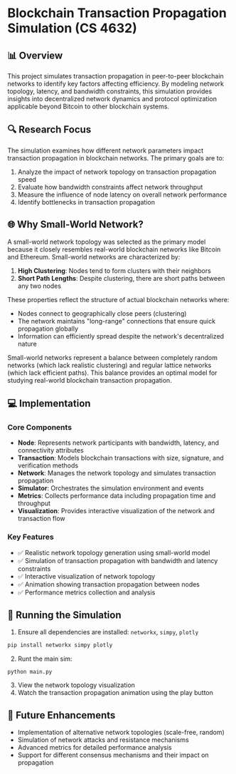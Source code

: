 # Blockchain Transaction Propagation Simulation (CS 4632)

## 📊 Overview
This project simulates transaction propagation in peer-to-peer blockchain networks to identify key factors affecting efficiency. By modeling network topology, latency, and bandwidth constraints, this simulation provides insights into decentralized network dynamics and protocol optimization applicable beyond Bitcoin to other blockchain systems.

## 🔍 Research Focus
The simulation examines how different network parameters impact transaction propagation in blockchain networks. The primary goals are to:

1. Analyze the impact of network topology on transaction propagation speed
2. Evaluate how bandwidth constraints affect network throughput
3. Measure the influence of node latency on overall network performance
4. Identify bottlenecks in transaction propagation

## 🌐 Why Small-World Network?
A small-world network topology was selected as the primary model because it closely resembles real-world blockchain networks like Bitcoin and Ethereum. Small-world networks are characterized by:

1. **High Clustering**: Nodes tend to form clusters with their neighbors
2. **Short Path Lengths**: Despite clustering, there are short paths between any two nodes

These properties reflect the structure of actual blockchain networks where:
- Nodes connect to geographically close peers (clustering)
- The network maintains "long-range" connections that ensure quick propagation globally
- Information can efficiently spread despite the network's decentralized nature

Small-world networks represent a balance between completely random networks (which lack realistic clustering) and regular lattice networks (which lack efficient paths). This balance provides an optimal model for studying real-world blockchain transaction propagation.

## 💻 Implementation

### Core Components
- **Node**: Represents network participants with bandwidth, latency, and connectivity attributes
- **Transaction**: Models blockchain transactions with size, signature, and verification methods
- **Network**: Manages the network topology and simulates transaction propagation
- **Simulator**: Orchestrates the simulation environment and events
- **Metrics**: Collects performance data including propagation time and throughput
- **Visualization**: Provides interactive visualization of the network and transaction flow

### Key Features
- ✅ Realistic network topology generation using small-world model
- ✅ Simulation of transaction propagation with bandwidth and latency constraints
- ✅ Interactive visualization of network topology
- ✅ Animation showing transaction propagation between nodes
- ✅ Performance metrics collection and analysis

## 🚀 Running the Simulation
1. Ensure all dependencies are installed: `networkx`, `simpy`, `plotly`
```bash
pip install networkx simpy plotly
```
2. Runt the main sim:
```
python main.py
```
3. View the network topology visualization
4. Watch the transaction propagation animation using the play button

## 🔮 Future Enhancements
- Implementation of alternative network topologies (scale-free, random)
- Simulation of network attacks and resistance mechanisms
- Advanced metrics for detailed performance analysis
- Support for different consensus mechanisms and their impact on propagation
